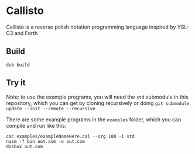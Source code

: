 # Callisto
Callisto is a reverse polish notation programming
language inspired by YSL-C3 and Forth

## Build
```
dub build
```

## Try it
Note: to use the example programs, you will need the `std` submodule in this repository,
which you can get by cloning recursively or
doing `git submodule update --init --remote --recursive`

There are some example programs in the `examples` folder, which you can compile
and run like this:
```
cac examples/exampleNameHere.cal --org 100 -i std
nasm -f bin out.asm -o out.com
dosbox out.com
```
